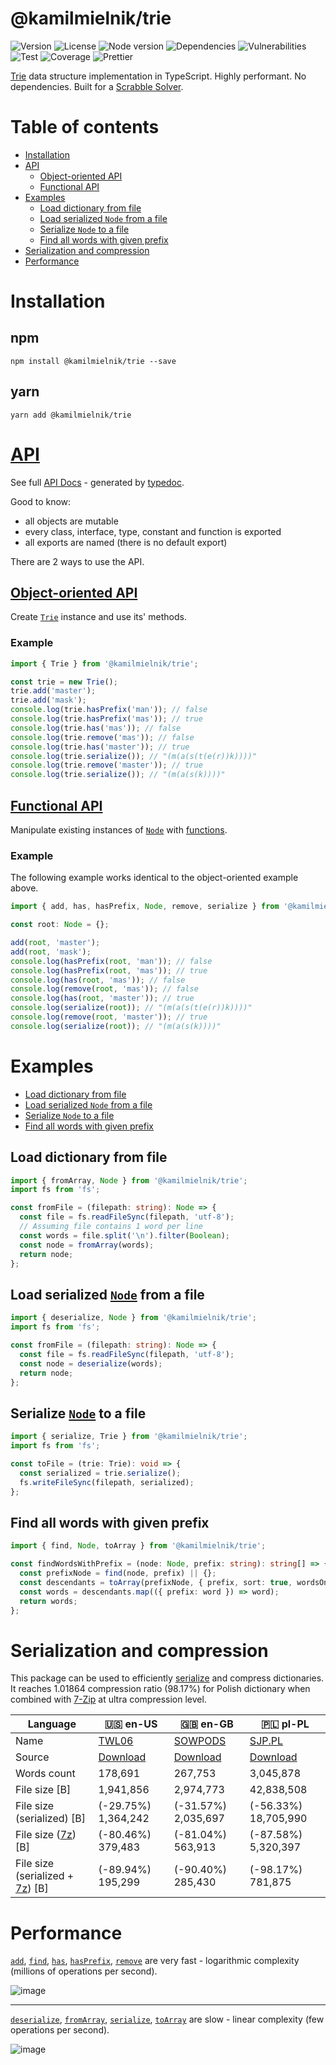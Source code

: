 # @kamilmielnik/trie

![Version](https://img.shields.io/github/package-json/v/kamilmielnik/trie)
![License](https://img.shields.io/npm/l/@kamilmielnik/trie)
![Node version](https://img.shields.io/node/v/@kamilmielnik/trie)
![Dependencies](https://img.shields.io/david/kamilmielnik/trie)
![Vulnerabilities](https://img.shields.io/snyk/vulnerabilities/github/kamilmielnik/trie)
![Test](https://github.com/kamilmielnik/trie/workflows/Test/badge.svg)
![Coverage](https://img.shields.io/badge/coverage-100%25-brightgreen.svg)
![Prettier](https://github.com/kamilmielnik/fuck-npm/workflows/Prettier/badge.svg)

[Trie](https://en.wikipedia.org/wiki/Trie) data structure implementation in TypeScript.
Highly performant. No dependencies. Built for a [Scrabble Solver](https://github.com/kamilmielnik/scrabble-solver).

# Table of contents

- [Installation](#installation)
- [API](#api)
  - [Object-oriented API](#object-oriented-api)
  - [Functional API](#functional-api)
- [Examples](#examples)
  - [Load dictionary from file](#load-dictionary-from-file)
  - [Load serialized `Node` from a file](#load-serialized-node-from-a-file)
  - [Serialize `Node` to a file](#serialize-node-to-a-file)
  - [Find all words with given prefix](#find-all-words-with-given-prefix)
- [Serialization and compression](#serialization-and-compression)
- [Performance](#performance)

# Installation

## npm

```Shell
npm install @kamilmielnik/trie --save
```

## yarn

```Shell
yarn add @kamilmielnik/trie
```

# [API](docs/README.md)

See full [API Docs](docs/README.md) - generated by [typedoc](http://typedoc.org/).

Good to know:

- all objects are mutable
- every class, interface, type, constant and function is exported
- all exports are named (there is no default export)

There are 2 ways to use the API.

## [Object-oriented API](docs/README.md#classes)

Create [`Trie`](docs/classes/trie.md) instance and use its' methods.

### Example

```ts
import { Trie } from '@kamilmielnik/trie';

const trie = new Trie();
trie.add('master');
trie.add('mask');
console.log(trie.hasPrefix('man')); // false
console.log(trie.hasPrefix('mas')); // true
console.log(trie.has('mas')); // false
console.log(trie.remove('mas')); // false
console.log(trie.has('master')); // true
console.log(trie.serialize()); // "(m(a(s(t(e(r))k))))"
console.log(trie.remove('master')); // true
console.log(trie.serialize()); // "(m(a(s(k))))"
```

## [Functional API](docs/README.md#functions)

Manipulate existing instances of [`Node`](docs/interfaces/node.md) with [functions](docs/README.md#functions).

### Example

The following example works identical to the object-oriented example above.

```ts
import { add, has, hasPrefix, Node, remove, serialize } from '@kamilmielnik/trie';

const root: Node = {};

add(root, 'master');
add(root, 'mask');
console.log(hasPrefix(root, 'man')); // false
console.log(hasPrefix(root, 'mas')); // true
console.log(has(root, 'mas')); // false
console.log(remove(root, 'mas')); // false
console.log(has(root, 'master')); // true
console.log(serialize(root)); // "(m(a(s(t(e(r))k))))"
console.log(remove(root, 'master')); // true
console.log(serialize(root)); // "(m(a(s(k))))"
```

# Examples

- [Load dictionary from file](#load-dictionary-from-file)
- [Load serialized `Node` from a file](#load-serialized-node-from-a-file)
- [Serialize `Node` to a file](#serialize-node-to-a-file)
- [Find all words with given prefix](#find-all-words-with-given-prefix)

## Load dictionary from file

```ts
import { fromArray, Node } from '@kamilmielnik/trie';
import fs from 'fs';

const fromFile = (filepath: string): Node => {
  const file = fs.readFileSync(filepath, 'utf-8');
  // Assuming file contains 1 word per line
  const words = file.split('\n').filter(Boolean);
  const node = fromArray(words);
  return node;
};
```

## Load serialized [`Node`](docs/interfaces/node.md) from a file

```ts
import { deserialize, Node } from '@kamilmielnik/trie';
import fs from 'fs';

const fromFile = (filepath: string): Node => {
  const file = fs.readFileSync(filepath, 'utf-8');
  const node = deserialize(words);
  return node;
};
```

## Serialize [`Node`](docs/interfaces/node.md) to a file

```ts
import { serialize, Trie } from '@kamilmielnik/trie';
import fs from 'fs';

const toFile = (trie: Trie): void => {
  const serialized = trie.serialize();
  fs.writeFileSync(filepath, serialized);
};
```

## Find all words with given prefix

```ts
import { find, Node, toArray } from '@kamilmielnik/trie';

const findWordsWithPrefix = (node: Node, prefix: string): string[] => {
  const prefixNode = find(node, prefix) || {};
  const descendants = toArray(prefixNode, { prefix, sort: true, wordsOnly: true });
  const words = descendants.map(({ prefix: word }) => word);
  return words;
};
```

# Serialization and compression

This package can be used to efficiently [serialize](docs/README.md#serialize) and compress dictionaries.
It reaches 1.01864 compression ratio (98.17%) for Polish dictionary when combined with [7-Zip](https://en.wikipedia.org/wiki/7z) at ultra compression level.

| Language                                                            | 🇺🇸 en-US                                                                | 🇬🇧 en-GB                                                                    | 🇵🇱 pl-PL                                  |
| ------------------------------------------------------------------- | ----------------------------------------------------------------------- | --------------------------------------------------------------------------- | ----------------------------------------- |
| Name                                                                | [TWL06](https://en.wikipedia.org/wiki/NASPA_Word_List)                  | [SOWPODS](https://en.wikipedia.org/wiki/Collins_Scrabble_Words)             | [SJP.PL](https://sjp.pl/slownik/dp.phtml) |
| Source                                                              | [Download](https://www.wordgamedictionary.com/twl06/download/twl06.txt) | [Download](https://www.wordgamedictionary.com/sowpods/download/sowpods.txt) | [Download](https://sjp.pl/slownik/growy/) |
| Words count                                                         | 178,691                                                                 | 267,753                                                                     | 3,045,878                                 |
| File size [B]                                                       | 1,941,856                                                               | 2,974,773                                                                   | 42,838,508                                |
| File size (serialized) [B]                                          | (-29.75%) 1,364,242                                                     | (-31.57%) 2,035,697                                                         | (-56.33%) 18,705,990                      |
| File size ([7z](https://en.wikipedia.org/wiki/7z)) [B]              | (-80.46%) 379,483                                                       | (-81.04%) 563,913                                                           | (-87.58%) 5,320,397                       |
| File size (serialized + [7z](https://en.wikipedia.org/wiki/7z)) [B] | (-89.94%) 195,299                                                       | (-90.40%) 285,430                                                           | (-98.17%) 781,875                         |

# Performance

[`add`](docs/README.md#add), [`find`](docs/README.md#find), [`has`](docs/README.md#has), [`hasPrefix`](docs/README.md#hasPrefix), [`remove`](docs/README.md#remove) are very fast - logarithmic complexity (millions of operations per second).

![image](https://user-images.githubusercontent.com/6830683/100008250-c336f000-2dff-11eb-86e9-6efb04e37429.png)

----

[`deserialize`](docs/README.md#deserialize), [`fromArray`](docs/README.md#fromArray), [`serialize`](docs/README.md#serialize), [`toArray`](docs/README.md#toArray) are slow - linear complexity (few operations per second).

![image](https://user-images.githubusercontent.com/6830683/100008692-596b1600-2e00-11eb-8b90-61c219e8b151.png)
